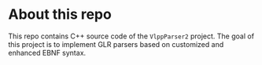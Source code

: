 # About this repo

This repo contains C++ source code of the `VlppParser2` project.
The goal of this project is to implement GLR parsers based on customized and enhanced EBNF syntax.

